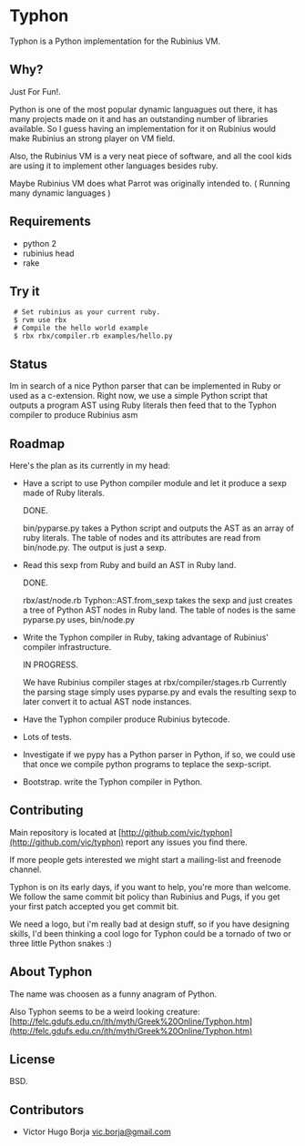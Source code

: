 Typhon
======

  Typhon is a Python implementation for the Rubinius VM.

Why?
----

Just For Fun!.

Python is one of the most popular dynamic languagues out there,
it has many projects made on it and has an outstanding number of
libraries available. 
So I guess having an implementation for it on Rubinius would make
Rubinius an strong player on VM field.

Also, the Rubinius VM is a very neat piece of software, and all
the cool kids are using it to implement other languages besides
ruby.

Maybe Rubinius VM does what Parrot was originally intended to.
( Running many dynamic languages )

## Requirements

  - python 2
  - rubinius head
  - rake

## Try it

     # Set rubinius as your current ruby.
     $ rvm use rbx
     # Compile the hello world example
     $ rbx rbx/compiler.rb examples/hello.py

## Status

  Im in search of a nice Python parser that can be implemented
  in Ruby or used as a c-extension. Right now, we use a simple
  Python script that outputs a program AST using Ruby literals
  then feed that to the Typhon compiler to produce Rubinius asm

## Roadmap

Here's the plan as its currently in my head:

- Have a script to use Python compiler module and let it
 produce a sexp made of Ruby literals.

  DONE.

  bin/pyparse.py takes a Python script and outputs the AST as
  an array of ruby literals. The table of nodes and its attributes
  are read from bin/node.py. The output is just a sexp.

- Read this sexp from Ruby and build an AST in Ruby land.

  DONE.

  rbx/ast/node.rb Typhon::AST.from_sexp takes the sexp and just
  creates a tree of Python AST nodes in Ruby land. The table of
  nodes is the same pyparse.py uses, bin/node.py


- Write the Typhon compiler in Ruby, taking advantage of
 Rubinius' compiler infrastructure.

  IN PROGRESS.

  We have Rubinius compiler stages at rbx/compiler/stages.rb
  Currently the parsing stage simply uses pyparse.py and
  evals the resulting sexp to later convert it to actual AST
  node instances.

- Have the Typhon compiler produce Rubinius bytecode.

- Lots of tests.

- Investigate if we pypy has a Python parser in Python,
if so, we could use that once we compile python programs
to teplace the sexp-script.

- Bootstrap. write the Typhon compiler in Python.

## Contributing

Main repository is located at [http://github.com/vic/typhon](http://github.com/vic/typhon)
report any issues you find there. 

If more people gets interested we might start a mailing-list and freenode channel.

Typhon is on its early days, if you want to help, you're more than welcome.
We follow the same commit bit policy than Rubinius and Pugs, if you get your first patch 
accepted you get commit bit.

We need a logo, but i'm really bad at design stuff, so if you
have designing skills, I'd been thinking a cool logo for
Typhon could be a tornado of two or three little Python snakes :)

## About Typhon

  The name was choosen as a funny anagram of Python.

  Also Typhon seems to be a weird looking creature:
  [http://felc.gdufs.edu.cn/jth/myth/Greek%20Online/Typhon.htm](http://felc.gdufs.edu.cn/jth/myth/Greek%20Online/Typhon.htm)


## License

  BSD.

## Contributors

  - Victor Hugo Borja <vic.borja@gmail.com>

